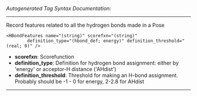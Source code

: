 _Autogenerated Tag Syntax Documentation:_

---
Record features related to all the hydrogen bonds made in a Pose

```
<HBondFeatures name="(string)" scorefxn="(string)"
        definition_type="(hbond_def; energy)" definition_threshold="(real; 0)" />
```

-   **scorefxn**: Scorefunction
-   **definition_type**: Definition for hydrogen bond assignment: either by 'energy' or acceptor-H distance ('AHdist')
-   **definition_threshold**: Threshold for making an H-bond assignment. Probably should be -1 - 0 for energy, 2-2.8 for AHdist

---

